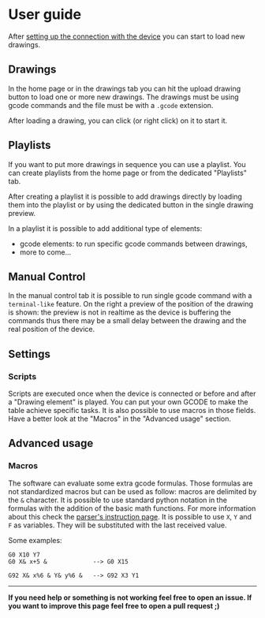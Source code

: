 # User guide

After [setting up the connection with the device](first_setup.md) you can start to load new drawings.


## Drawings

In the home page or in the drawings tab you can hit the upload drawing button to load one or more new drawings. The drawings must be using gcode commands and the file must be with a `.gcode` extension.

After loading a drawing, you can click (or right click) on it to start it.

## Playlists

If you want to put more drawings in sequence you can use a playlist. You can create playlists from the home page or from the dedicated "Playlists" tab.

After creating a playlist it is possible to add drawings directly by loading them into the playlist or by using the dedicated button in the single drawing preview.

In a playlist it is possible to add additional type of elements:
* gcode elements: to run specific gcode commands between drawings,
* more to come...

## Manual Control

In the manual control tab it is possible to run single gcode command with a `terminal-like` feature. On the right a preview of the position of the drawing is shown: the preview is not in realtime as the device is buffering the commands thus there may be a small delay between the drawing and the real position of the device.

## Settings

### Scripts

Scripts are executed once when the device is connected or before and after a "Drawing element" is played. You can put your own GCODE to make the table achieve specific tasks. It is also possible to use macros in those fields. Have a better look at the "Macros" in the "Advanced usage" section.

## Advanced usage

### Macros

The software can evaluate some extra gcode formulas. Those formulas are not standardized macros but can be used as follow: macros are delimited by the `&` character. It is possible to use standard python notation in the formulas with the addition of the basic math functions. For more information about this check the [parser's instruction page](https://pypi.org/project/py-expression-eval/).
It is possible to use `X`, `Y` and `F` as variables. They will be substituted with the last received value.

Some examples:
```
G0 X10 Y7
G0 X& x+5 &             --> G0 X15

G92 X& x%6 & Y& y%6 &   --> G92 X3 Y1
```

___

**If you need help or something is not working feel free to open an issue. If you want to improve this page feel free to open a pull request ;)**
